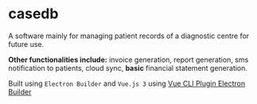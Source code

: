 # casedb
A software mainly for managing patient records of a diagnostic centre for future use.

**Other functionalities include:** invoice generation, report generation, sms notification to patients, cloud sync, **basic** financial statement generation.

Built using `Electron Builder` and `Vue.js 3` using [Vue CLI Plugin Electron Builder](https://github.com/nklayman/vue-cli-plugin-electron-builder/)
